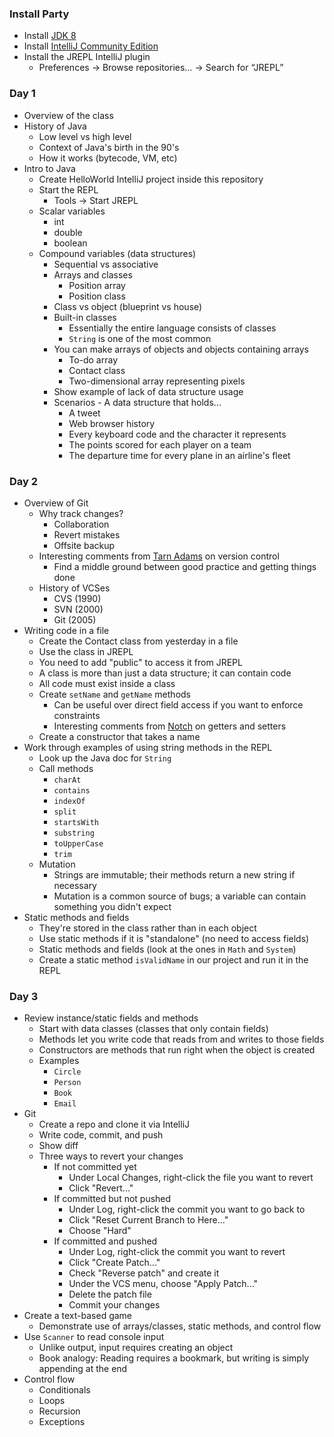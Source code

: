 ### Install Party

* Install [JDK 8](http://www.oracle.com/technetwork/java/javase/downloads/jdk8-downloads-2133151.html)
* Install [IntelliJ Community Edition](https://www.jetbrains.com/idea/download/)
* Install the JREPL IntelliJ plugin
  * Preferences -> Browse repositories… -> Search for “JREPL”

### Day 1

* Overview of the class
* History of Java
  * Low level vs high level
  * Context of Java's birth in the 90's
  * How it works (bytecode, VM, etc)
* Intro to Java
  * Create HelloWorld IntelliJ project inside this repository
  * Start the REPL
    * Tools -> Start JREPL
  * Scalar variables
    * int
    * double
    * boolean
  * Compound variables (data structures)
    * Sequential vs associative
    * Arrays and classes
      * Position array
      * Position class
    * Class vs object (blueprint vs house)
    * Built-in classes
      * Essentially the entire language consists of classes
      * `String` is one of the most common
    * You can make arrays of objects and objects containing arrays
      * To-do array
      * Contact class
      * Two-dimensional array representing pixels
    * Show example of lack of data structure usage
    * Scenarios - A data structure that holds...
      * A tweet
      * Web browser history
      * Every keyboard code and the character it represents
      * The points scored for each player on a team
      * The departure time for every plane in an airline's fleet

### Day 2

* Overview of Git
  * Why track changes?
    * Collaboration
    * Revert mistakes
    * Offsite backup
  * Interesting comments from [Tarn Adams](https://www.reddit.com/r/IAmA/comments/1avszc/im_tarn_adams_of_bay_12_games_cocreator_of_dwarf/c919fo8) on version control
    * Find a middle ground between good practice and getting things done
  * History of VCSes
    * CVS (1990)
    * SVN (2000)
    * Git (2005)
* Writing code in a file
  * Create the Contact class from yesterday in a file
  * Use the class in JREPL
  * You need to add "public" to access it from JREPL
  * A class is more than just a data structure; it can contain code
  * All code must exist inside a class
  * Create `setName` and `getName` methods
    * Can be useful over direct field access if you want to enforce constraints
    * Interesting comments from [Notch](http://notch.tumblr.com/post/15782716917/coding-skill-and-the-decline-of-stagnation) on getters and setters
  * Create a constructor that takes a name
* Work through examples of using string methods in the REPL
  * Look up the Java doc for `String`
  * Call methods
    * `charAt`
    * `contains`
    * `indexOf`
    * `split`
    * `startsWith`
    * `substring`
    * `toUpperCase`
    * `trim`
  * Mutation
    * Strings are immutable; their methods return a new string if necessary
    * Mutation is a common source of bugs; a variable can contain something you didn't expect
* Static methods and fields
  * They're stored in the class rather than in each object
  * Use static methods if it is "standalone" (no need to access fields)
  * Static methods and fields (look at the ones in `Math` and `System`)
  * Create a static method `isValidName` in our project and run it in the REPL

### Day 3

* Review instance/static fields and methods
  * Start with data classes (classes that only contain fields)
  * Methods let you write code that reads from and writes to those fields
  * Constructors are methods that run right when the object is created
  * Examples
    * `Circle`
    * `Person`
    * `Book`
    * `Email`
* Git
  * Create a repo and clone it via IntelliJ
  * Write code, commit, and push
  * Show diff
  * Three ways to revert your changes
    * If not committed yet
      * Under Local Changes, right-click the file you want to revert
      * Click "Revert..."
    * If committed but not pushed
      * Under Log, right-click the commit you want to go back to
      * Click "Reset Current Branch to Here..."
      * Choose "Hard"
    * If committed and pushed
      * Under Log, right-click the commit you want to revert
      * Click "Create Patch..."
      * Check "Reverse patch" and create it
      * Under the VCS menu, choose "Apply Patch..."
      * Delete the patch file
      * Commit your changes
* Create a text-based game
  * Demonstrate use of arrays/classes, static methods, and control flow
* Use `Scanner` to read console input
  * Unlike output, input requires creating an object
  * Book analogy: Reading requires a bookmark, but writing is simply appending at the end
* Control flow
  * Conditionals
  * Loops
  * Recursion
  * Exceptions
